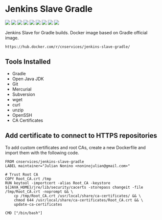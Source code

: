 # Jenkins Slave Gradle

[![](https://img.shields.io/docker/pulls/cnservices/jenkins-slave-gradle.svg)](https://hub.docker.com/r/cnservices/jenkins-slave-gradle/)
[![](hhttps://img.shields.io/docker/build/cnservices/jenkins-slave-gradle)](https://hub.docker.com/r/cnservices/jenkins-slave-gradle/)
[![](https://img.shields.io/docker/automated/cnservices/jenkins-slave-gradle)](https://hub.docker.com/r/cnservices/jenkins-slave-gradle/)
[![](https://img.shields.io/docker/stars/cnservices/jenkins-slave-gradle)](https://hub.docker.com/r/cnservices/jenkins-slave-gradle/)
[![](https://img.shields.io/github/license/cn-cicd/jenkins-slave-gradle)](https://github.com/cn-cicd/jenkins-slave-gradle)
[![](https://img.shields.io/github/issues/cn-cicd/jenkins-slave-gradle)](https://github.com/cn-cicd/jenkins-slave-gradle)
[![](https://img.shields.io/github/issues-closed/cn-cicd/jenkins-slave-gradle)](https://github.com/cn-cicd/jenkins-slave-gradle)
[![](https://img.shields.io/github/languages/code-size/cn-cicd/jenkins-slave-gradle)](https://github.com/cn-cicd/jenkins-slave-gradle)
[![](https://img.shields.io/github/repo-size/cn-cicd/jenkins-slave-gradle)](https://github.com/cn-cicd/jenkins-slave-gradle)

Jenkins Slave for Gradle builds. Docker image based on Gradle official image.

	https://hub.docker.com/r/cnservices/jenkins-slave-gradle/

## Tools Installed ##

- Gradle
- Open Java JDK
- Git
- Mercurial
- Subversion
- wget
- curl
- unzip
- OpenSSH
- CA Certificates

## Add certificate to connect to HTTPS repositories

To add custom certificates and root CAs, create a new Dockerfile and import them with the following code.

	FROM cnservices/jenkins-slave-gradle
	LABEL maintainer="Julian Nonino <noninojulian@gmail.com>"

	# Trust Root CA
	COPY Root_CA.crt /tmp
	RUN keytool -importcert -alias Root_CA -keystore ${JAVA_HOME}/jre/lib/security/cacerts -storepass changeit -file /tmp/Root_CA.crt -noprompt && \
		cp /tmp/Root_CA.crt /usr/local/share/ca-certificates/ && \
		chmod 644 /usr/local/share/ca-certificates/Root_CA.crt && \
		update-ca-certificates

	CMD ["/bin/bash"]
